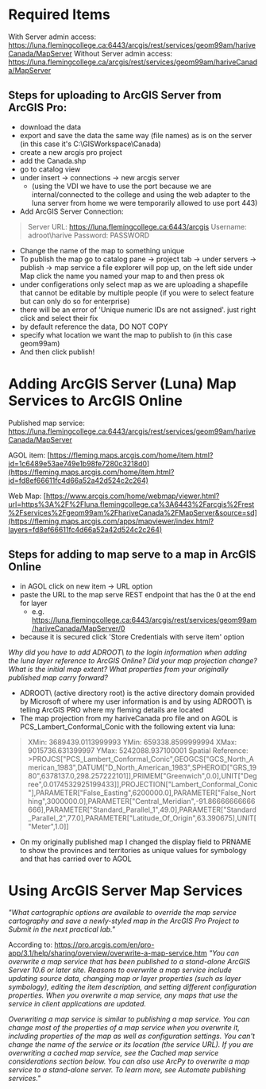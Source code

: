 # Required Items
With Server admin access: https://luna.flemingcollege.ca:6443/arcgis/rest/services/geom99am/hariveCanada/MapServer
Without Server admin access: https://luna.flemingcollege.ca/arcgis/rest/services/geom99am/hariveCanada/MapServer

## Steps for uploading to ArcGIS Server from ArcGIS Pro:
- download the data
- export and save the data the same way (file names) as is on the server (in this case it's C:\GISWorkspace\Canada)
- create a new arcgis pro project
- add the Canada.shp
- go to catalog view
- under insert -> connections -> new arcgis server
  - (using the VDI we have to use the port because we are internal/connected to the college and using the web adapter to the luna server
from home we were temporarily allowed to use port 443)
- Add ArcGIS Server Connection:
> Server URL: https://luna.flemingcollege.ca:6443/arcgis
> Username: adroot\harive
> Password: PASSWORD
- Change the name of the map to something unique
- To publish the map go to catalog pane -> project tab -> under servers -> publish -> map service a file explorer will pop up, on the left side under Map click the name you named your map to and then press ok
- under configerations only select map as we are uploading a shapefile that cannot be editable by multiple people (if you were to select feature but can only do so for enterprise)
- there will be an error of 'Unique numeric IDs are not assigned'. just right click and select their fix
- by default reference the data, DO NOT COPY
- specify what location we want the map to publish to (in this case geom99am)
- And then click publish!

# Adding ArcGIS Server (Luna) Map Services to ArcGIS Online

Published map service: https://luna.flemingcollege.ca:6443/arcgis/rest/services/geom99am/hariveCanada/MapServer

AGOL item: [https://fleming.maps.arcgis.com/home/item.html?id=1c6489e53ae749e1b98fe7280c3218d0](https://fleming.maps.arcgis.com/home/item.html?id=fd8ef66611fc4d66a52a42d524c2c264)

Web Map: [https://www.arcgis.com/home/webmap/viewer.html?url=https%3A%2F%2Fluna.flemingcollege.ca%3A6443%2Farcgis%2Frest%2Fservices%2Fgeom99am%2FhariveCanada%2FMapServer&source=sd](https://fleming.maps.arcgis.com/apps/mapviewer/index.html?layers=fd8ef66611fc4d66a52a42d524c2c264)

## Steps for adding to map serve to a map in ArcGIS Online
- in AGOL click on new item -> URL option
- paste the URL to the map serve REST endpoint that has the 0 at the end for layer
  - e.g. https://luna.flemingcollege.ca:6443/arcgis/rest/services/geom99am/hariveCanada/MapServer/0
- because it is secured click 'Store Credentials with serve item' option

*Why did you have to add ADROOT\ to the login information when adding the luna layer reference to ArcGIS Online? Did your map projection change? What is the initial map extent? What properties from your originally published map carry forward?*
- ADROOT\ (active directory root) is the active directory domain provided by Microsoft of where my user information is and by using ADROOT\ is telling ArcGIS PRO where my fleming details are located
- The map projection from my hariveCanada pro file and on AGOL is PCS_Lambert_Conformal_Conic with the following extent via luna:
> XMin: 3689439.0113999993
> YMin: 659338.8599999994
> XMax: 9015736.631399997
> YMax: 5242088.937100001
> Spatial Reference: >PROJCS["PCS_Lambert_Conformal_Conic",GEOGCS["GCS_North_American_1983",DATUM["D_North_American_1983",SPHEROID["GRS_1980",6378137.0,298.257222101]],PRIMEM["Greenwich",0.0],UNIT["Degree",0.0174532925199433]],PROJECTION["Lambert_Conformal_Conic"],PARAMETER["False_Easting",6200000.0],PARAMETER["False_Northing",3000000.0],PARAMETER["Central_Meridian",-91.86666666666666],PARAMETER["Standard_Parallel_1",49.0],PARAMETER["Standard_Parallel_2",77.0],PARAMETER["Latitude_Of_Origin",63.390675],UNIT["Meter",1.0]]
- On my originally published map I changed the display field to PRNAME to show the provinces and territories as unique values for symbology and that has carried over to AGOL

# Using ArcGIS Server Map Services
*"What cartographic options are available to override the map service cartography and save a newly-styled map in the ArcGIS Pro Project to Submit in the next practical lab."*

According to: https://pro.arcgis.com/en/pro-app/3.1/help/sharing/overview/overwrite-a-map-service.htm
*"You can overwrite a map service that has been published to a stand-alone ArcGIS Server 10.6 or later site. Reasons to overwrite a map service include updating source data, changing map or layer properties (such as layer symbology), editing the item description, and setting different configuration properties. When you overwrite a map service, any maps that use the service in client applications are updated.*

*Overwriting a map service is similar to publishing a map service. You can change most of the properties of a map service when you overwrite it, including properties of the map as well as configuration settings. You can't change the name of the service or its location (the service URL). If you are overwriting a cached map service, see the Cached map service considerations section below. You can also use ArcPy to overwrite a map service to a stand-alone server. To learn more, see Automate publishing services."*
